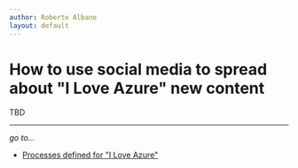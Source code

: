 ```yaml
---
author: Roberto Albano
layout: default
---
```


# How to use social media to spread about "I Love Azure" new content

TBD

---
*go to...*

- [Processes defined for "I Love Azure"](..\..\Processes.md)
